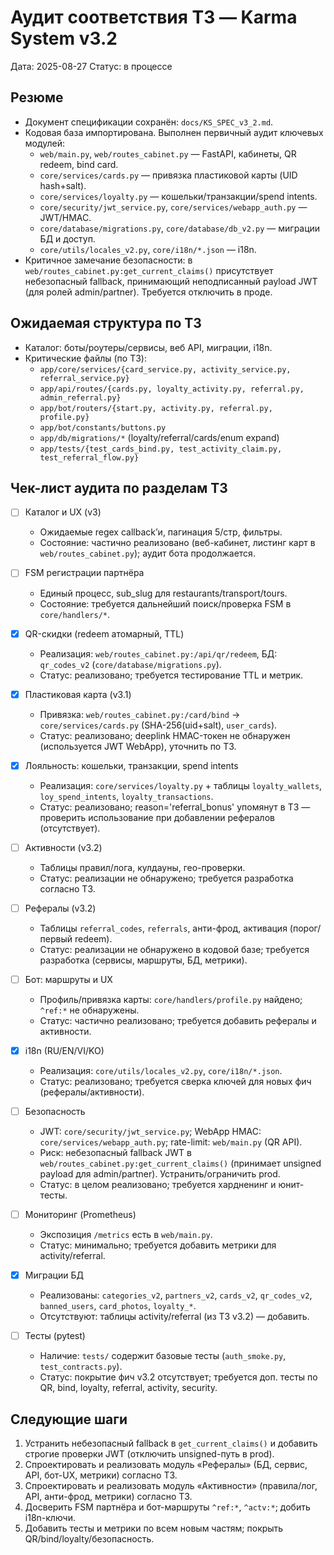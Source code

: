 # Аудит соответствия ТЗ — Karma System v3.2

Дата: 2025-08-27
Статус: в процессе

## Резюме
- Документ спецификации сохранён: `docs/KS_SPEC_v3_2.md`.
- Кодовая база импортирована. Выполнен первичный аудит ключевых модулей:
  - `web/main.py`, `web/routes_cabinet.py` — FastAPI, кабинеты, QR redeem, bind card.
  - `core/services/cards.py` — привязка пластиковой карты (UID hash+salt).
  - `core/services/loyalty.py` — кошельки/транзакции/spend intents.
  - `core/security/jwt_service.py`, `core/services/webapp_auth.py` — JWT/HMAC.
  - `core/database/migrations.py`, `core/database/db_v2.py` — миграции БД и доступ.
  - `core/utils/locales_v2.py`, `core/i18n/*.json` — i18n.
- Критичное замечание безопасности: в `web/routes_cabinet.py:get_current_claims()` присутствует небезопасный fallback, принимающий неподписанный payload JWT (для ролей admin/partner). Требуется отключить в проде.

## Ожидаемая структура по ТЗ
- Каталог: боты/роутеры/сервисы, веб API, миграции, i18n.
- Критические файлы (по ТЗ):
  - `app/core/services/{card_service.py, activity_service.py, referral_service.py}`
  - `app/api/routes/{cards.py, loyalty_activity.py, referral.py, admin_referral.py}`
  - `app/bot/routers/{start.py, activity.py, referral.py, profile.py}`
  - `app/bot/constants/buttons.py`
  - `app/db/migrations/*` (loyalty/referral/cards/enum expand)
  - `app/tests/{test_cards_bind.py, test_activity_claim.py, test_referral_flow.py}`

## Чек-лист аудита по разделам ТЗ

- [ ] Каталог и UX (v3)
  - Ожидаемые regex callback’и, пагинация 5/стр, фильтры.
  - Состояние: частично реализовано (веб-кабинет, листинг карт в `web/routes_cabinet.py`); аудит бота продолжается.

- [ ] FSM регистрации партнёра
  - Единый процесс, sub_slug для restaurants/transport/tours.
  - Состояние: требуется дальнейший поиск/проверка FSM в `core/handlers/*`.

- [x] QR-скидки (redeem атомарный, TTL)
  - Реализация: `web/routes_cabinet.py:/api/qr/redeem`, БД: `qr_codes_v2` (`core/database/migrations.py`).
  - Статус: реализовано; требуется тестирование TTL и метрик.

- [x] Пластиковая карта (v3.1)
  - Привязка: `web/routes_cabinet.py:/card/bind` → `core/services/cards.py` (SHA-256(uid+salt), `user_cards`).
  - Статус: реализовано; deeplink HMAC-токен не обнаружен (используется JWT WebApp), уточнить по ТЗ.

- [x] Лояльность: кошельки, транзакции, spend intents
  - Реализация: `core/services/loyalty.py` + таблицы `loyalty_wallets`, `loy_spend_intents`, `loyalty_transactions`.
  - Статус: реализовано; reason='referral_bonus' упомянут в ТЗ — проверить использование при добавлении рефералов (отсутствует).

- [ ] Активности (v3.2)
  - Таблицы правил/лога, кулдауны, гео-проверки.
  - Статус: реализации не обнаружено; требуется разработка согласно ТЗ.

- [ ] Рефералы (v3.2)
  - Таблицы `referral_codes`, `referrals`, анти-фрод, активация (порог/первый redeem).
  - Статус: реализации не обнаружено в кодовой базе; требуется разработка (сервисы, маршруты, БД, метрики).

- [ ] Бот: маршруты и UX
  - Профиль/привязка карты: `core/handlers/profile.py` найдено; `^ref:*` не обнаружены.
  - Статус: частично реализовано; требуется добавить рефералы и активности.

- [x] i18n (RU/EN/VI/KO)
  - Реализация: `core/utils/locales_v2.py`, `core/i18n/*.json`.
  - Статус: реализовано; требуется сверка ключей для новых фич (рефералы/активности).

- [ ] Безопасность
  - JWT: `core/security/jwt_service.py`; WebApp HMAC: `core/services/webapp_auth.py`; rate-limit: `web/main.py` (QR API).
  - Риск: небезопасный fallback JWT в `web/routes_cabinet.py:get_current_claims()` (принимает unsigned payload для admin/partner). Устранить/ограничить prod.
  - Статус: в целом реализовано; требуется хардненинг и юнит-тесты.

- [ ] Мониторинг (Prometheus)
  - Экспозиция `/metrics` есть в `web/main.py`.
  - Статус: минимально; требуется добавить метрики для activity/referral.

- [x] Миграции БД
  - Реализованы: `categories_v2`, `partners_v2`, `cards_v2`, `qr_codes_v2`, `banned_users`, `card_photos`, `loyalty_*`.
  - Отсутствуют: таблицы activity/referral (из ТЗ v3.2) — добавить.

- [ ] Тесты (pytest)
  - Наличие: `tests/` содержит базовые тесты (`auth_smoke.py`, `test_contracts.py`).
  - Статус: покрытие фич v3.2 отсутствует; требуется доп. тесты по QR, bind, loyalty, referral, activity, security.

## Следующие шаги
1) Устранить небезопасный fallback в `get_current_claims()` и добавить строгие проверки JWT (отключить unsigned-путь в prod).
2) Спроектировать и реализовать модуль «Рефералы» (БД, сервис, API, бот-UX, метрики) согласно ТЗ.
3) Спроектировать и реализовать модуль «Активности» (правила/лог, API, анти-фрод, метрики) согласно ТЗ.
4) Досверить FSM партнёра и бот-маршруты `^ref:*`, `^actv:*`; добить i18n-ключи.
5) Добавить тесты и метрики по всем новым частям; покрыть QR/bind/loyalty/безопасность.
